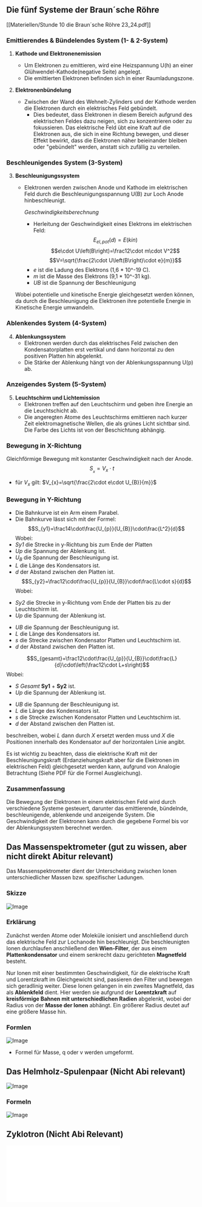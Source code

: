 
## Die fünf Systeme der Braun´sche Röhre

[[Materiellen/Stunde 10 die Braun´sche Röhre 23_24.pdf]]
### Emittierendes & Bündelendes System (1- & 2-System)

1. **Kathode und Elektronenemission**
   - Um Elektronen zu emittieren, wird eine Heizspannung U(h) an einer Glühwendel-Kathode(negative Seite) angelegt.
   - Die emittierten Elektronen befinden sich in einer Raumladungszone.

2. **Elektronenbündelung**
   - Zwischen der Wand des Wehnelt-Zylinders und der Kathode werden die Elektronen durch ein elektrisches Feld gebündelt.
	   - Dies bedeutet, dass Elektronen in diesem Bereich aufgrund des elektrischen Feldes dazu neigen, sich zu konzentrieren oder zu fokussieren. Das elektrische Feld übt eine Kraft auf die Elektronen aus, die sich in eine Richtung bewegen, und dieser Effekt bewirkt, dass die Elektronen näher beieinander bleiben oder "gebündelt" werden, anstatt sich zufällig zu verteilen.

### Beschleunigendes System (3-System)

3. **Beschleunigungssystem**
   - Elektronen werden zwischen Anode und Kathode im elektrischen Feld durch die Beschleunigungsspannung U(B) zur Loch Anode hinbeschleunigt.

	 *Geschwindigkeitsberechnung*
	   - Herleitung der Geschwindigkeit eines Elektrons im elektrischen Feld:
  $$E_{el,pot}\left(d\right)=E\left(kin\right)$$
   $$e\cdot U\left(B\right)=\frac12\cdot m\cdot V^2$$
   $$V=\sqrt{\frac{2\cdot U\left(B\right)\cdot e}{m}}$$
	   - *e* ist die Ladung des Elektrons (1,6 * 10^-19 C).
	   - *m* ist die Masse des Elektrons (9,1 * 10^-31 kg).
	   - *UB* ist die Spannung der Beschleunigung
	   
	Wobei potentielle und kinetische Energie gleichgesetzt werden können, da durch die Beschleunigung die Elektronen ihre potentielle Energie in Kinetische Energie umwandeln.

### Ablenkendes System (4-System)

4. **Ablenkungssystem**
   - Elektronen werden durch das elektrisches Feld zwischen den Kondensatorplatten erst vertikal und dann horizontal zu den positiven Platten hin abgelenkt.
   - Die Stärke der Ablenkung hängt von der Ablenkungsspannung U(p) ab.

### Anzeigendes System (5-System)

5. **Leuchtschirm und Lichtemission**
   - Elektronen treffen auf den Leuchtschirm und geben ihre Energie an die Leuchtschicht ab.
   - Die angeregten Atome des Leuchtschirms emittieren nach kurzer Zeit elektromagnetische Wellen, die als grünes Licht sichtbar sind. Die Farbe des Lichts ist von der Beschichtung abhängig.
### Bewegung in X-Richtung

Gleichförmige Bewegung mit konstanter Geschwindigkeit nach der Anode.
$$S_{_{x}}=V_{x}\cdot t$$

- für $V_{x}$  gilt: $V_{x}=\sqrt{\frac{2\cdot e\cdot U_{B}}{m}}$
### Bewegung in Y-Richtung
- Die Bahnkurve ist ein Arm einem Parabel.
- Die Bahnkurve lässt sich mit der Formel: 
$$S_{y1}=\frac14\cdot\frac{U_{p}}{U_{B}}\cdot\frac{L^2}{d}$$
Wobei:
-  *Sy1* die Strecke in y-Richtung bis zum Ende der Platten
- *Up* die Spannung der Ablenkung ist.
- $U_B$ die Spannung der Beschleunigung ist.
- *L* die Länge des Kondensators ist.
- *d* der Abstand zwischen den Platten ist.
$$S_{y2}=\frac12\cdot\frac{U_{p}}{U_{B}}\cdot\frac{L\cdot s}{d}$$
Wobei:
+ *Sy2* die Strecke in y-Richtung vom Ende der Platten bis zu der Leuchtschirm ist.
+ *Up* die Spannung der Ablenkung ist.
- *UB* die Spannung der Beschleunigung ist.
- *L* die Länge des Kondensators ist.
- *s* die Strecke zwischen Kondensator Platten und Leuchtschirm ist.
- *d* der Abstand zwischen den Platten ist.

$$S_{gesamt}=\frac12\cdot\frac{U_{p}}{U_{B}}\cdot\frac{L}{d}\cdot\left(\frac12\cdot L+s\right)$$
Wobei:
+ *S Gesamt* **Sy1** + **Sy2** ist.
+ *Up* die Spannung der Ablenkung ist.
- *UB* die Spannung der Beschleunigung ist.
- *L* die Länge des Kondensators ist.
- *s* die Strecke zwischen Kondensator Platten und Leuchtschirm ist.
- *d* der Abstand zwischen den Platten ist.


beschreiben, wobei *L* dann durch *X* ersetzt werden muss und *X* die Positionen innerhalb des Kondensator auf der horizontalen Linie angibt. 

Es ist wichtig zu beachten, dass die elektrische Kraft mit der Beschleunigungskraft (Erdanziehungskraft aber für die Elektronen im elektrischen Feld) gleichgesetzt werden kann, aufgrund von Analogie Betrachtung (Siehe PDF für die Formel Ausgleichung).




### Zusammenfassung
Die Bewegung der Elektronen in einem elektrischen Feld wird durch verschiedene Systeme gesteuert, darunter das emittierende, bündelnde, beschleunigende, ablenkende und anzeigende System. Die Geschwindigkeit der Elektronen kann durch die gegebene Formel bis vor der Ablenkungssystem berechnet werden.


## Das Massenspektrometer (gut zu wissen, aber nicht direkt Abitur relevant)

Das Massenspektrometer dient der Unterscheidung zwischen Ionen unterschiedlicher Massen bzw. spezifischer Ladungen.
### Skizze

![Image](./Materiellen/Massenspektrometer-Skizze.png)

### Erklärung
Zunächst werden Atome oder Moleküle ionisiert und anschließend durch das elektrische Feld zur Lochanode hin beschleunigt. Die beschleunigten Ionen durchlaufen anschließend den **Wien-Filter**, der aus einem **Plattenkondensator** und einem senkrecht dazu gerichteten **Magnetfeld** besteht.

  

Nur Ionen mit einer bestimmten Geschwindigkeit, für die elektrische Kraft und Lorentzkraft im Gleichgewicht sind, passieren den Filter und bewegen sich geradlinig weiter. Diese Ionen gelangen in ein zweites Magnetfeld, das als **Ablenkfeld** dient. Hier werden sie aufgrund der **Lorentzkraft** auf **kreisförmige Bahnen mit unterschiedlichen Radien** abgelenkt, wobei der Radius von der **Masse der Ionen** abhängt. Ein größerer Radius deutet auf eine größere Masse hin.

### Formlen

![Image](./Materiellen/Massenspektrometer-Formlen.png)
- Formel für Masse, q oder v werden umgeformt.



## Das Helmholz-Spulenpaar (Nicht Abi relevant)

![Image](./Materiellen/Das%20Helmholz-Spulenpaar.jpeg)

### Formeln

![Image](./Materiellen/B-Feld%20von%20Helmholz-spulenpaar.png)

## Zyklotron (Nicht Abi Relevant) 

![Image](./Materiellen/Zyklotron-PDF.pdf)
